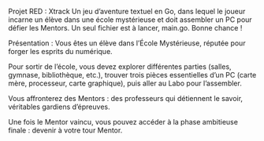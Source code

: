 Projet RED : Xtrack
Un jeu d’aventure textuel en Go, dans lequel le joueur incarne un élève dans une école mystérieuse et doit assembler un PC pour défier les Mentors.
Un seul fichier est à lancer, main.go.
Bonne chance !

Présentation : 
Vous êtes un élève dans l’École Mystérieuse, réputée pour forger les esprits du numérique.

Pour sortir de l’école, vous devez explorer différentes parties (salles, gymnase, bibliothèque, etc.), trouver trois pièces essentielles d’un PC (carte mère, processeur, carte graphique), puis aller au Labo pour l’assembler.

Vous affronterez des Mentors : des professeurs qui détiennent le savoir, véritables gardiens d’épreuves.

Une fois le Mentor vaincu, vous pouvez accéder à la phase ambitieuse finale : devenir à votre tour Mentor.

